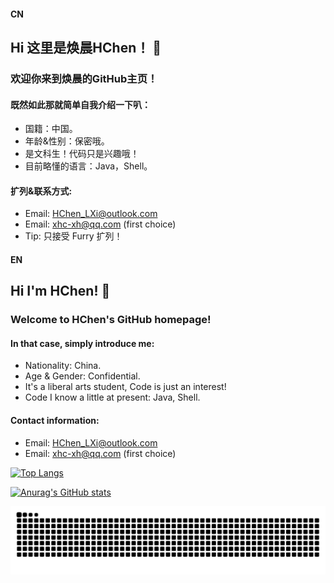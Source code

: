#### CN
## Hi 这里是焕晨HChen！ 👋
### 欢迎你来到焕晨的GitHub主页！
#### 既然如此那就简单自我介绍一下叭：
- 国籍：中国。
- 年龄&性别：保密哦。
- 是文科生！代码只是兴趣哦！
- 目前略懂的语言：Java，Shell。

#### 扩列&联系方式: 
- Email: HChen_LXi@outlook.com
- Email: xhc-xh@qq.com (first choice)
- Tip: 只接受 Furry 扩列！

#### EN
## Hi I'm HChen! 👋
### Welcome to HChen's GitHub homepage!
#### In that case, simply introduce me:
- Nationality: China.
- Age & Gender: Confidential.
- It's a liberal arts student, Code is just an interest!
- Code I know a little at present: Java, Shell.

#### Contact information:
- Email: HChen_LXi@outlook.com
- Email: xhc-xh@qq.com (first choice)

<!--## NOTHING-->
[![Top Langs](https://github-readme-stats.vercel.app/api/top-langs/?username=HChenX&layout=compact)](https://github.com/anuraghazra/github-readme-stats)

[![Anurag's GitHub stats](https://github-readme-stats.vercel.app/api?username=HChenX&show_icons=true&theme=radical)](https://github.com/anuraghazra/github-readme-stats)
<!--
### 焕晨HChen也是只Furry！
#### 如果喜欢我就来戳我扩列吧！欢迎扩列！

![](https://raw.githubusercontent.com/HChenX/HChenX/main/HChen.jpg)
-->
![暗色](https://raw.githubusercontent.com/HChenX/HChenX/output/github-contribution-grid-snake-dark.svg)

<!--
**HChenX/HChenX** is a ✨ _special_ ✨ repository because its `README.md` (this file) appears on your GitHub profile.

Here are some ideas to get you started:

- 🔭 I’m currently working on ...
- 🌱 I’m currently learning ...
- 👯 I’m looking to collaborate on ...
- 🤔 I’m looking for help with ...
- 💬 Ask me about ...
- 📫 How to reach me: ...
- 😄 Pronouns: ...
- ⚡ Fun fact: ...
-->
